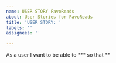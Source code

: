 ```yaml
---
name: USER STORY FavoReads
about: User Stories for FavoReads
title: 'USER STORY: '
labels: ''
assignees: ''

---
```


As a user I want to be able to *** so that **
